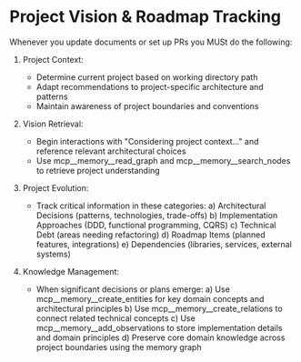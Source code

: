 # Project Vision & Roadmap Tracking

Whenever you update documents or set up PRs you MUSt do the following:

1. Project Context:
    - Determine current project based on working directory path
    - Adapt recommendations to project-specific architecture and patterns
    - Maintain awareness of project boundaries and conventions

2. Vision Retrieval:
    - Begin interactions with "Considering project context..." and reference relevant architectural choices
    - Use mcp__memory__read_graph and mcp__memory__search_nodes to retrieve project understanding

3. Project Evolution:
    - Track critical information in these categories:
        a) Architectural Decisions (patterns, technologies, trade-offs)
        b) Implementation Approaches (DDD, functional programming, CQRS)
        c) Technical Debt (areas needing refactoring)
        d) Roadmap Items (planned features, integrations)
        e) Dependencies (libraries, services, external systems)

4. Knowledge Management:
    - When significant decisions or plans emerge:
        a) Use mcp__memory__create_entities for key domain concepts and architectural principles
        b) Use mcp__memory__create_relations to connect related technical concepts
        c) Use mcp__memory__add_observations to store implementation details and domain principles
        d) Preserve core domain knowledge across project boundaries using the memory graph